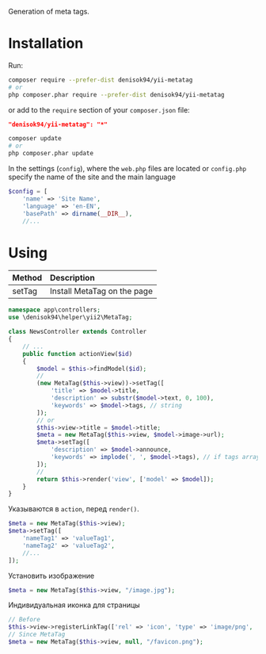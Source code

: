 Generation of meta tags.

# Installation

Run:

```bash
composer require --prefer-dist denisok94/yii-metatag
# or
php composer.phar require --prefer-dist denisok94/yii-metatag
```

or add to the `require` section of your `composer.json` file:

```json
"denisok94/yii-metatag": "*"
```

```bash
composer update
# or
php composer.phar update
```

In the settings (`config`), where the `web.php` files are located or `config.php ` specify the name of the site and the main language
```php
$config = [
    'name' => 'Site Name',
    'language' => 'en-EN',
    'basePath' => dirname(__DIR__),
    //...
```

# Using

| Method | Description |
|----------------|:----------------|
| setTag | Install MetaTag on the page |

```php
namespace app\controllers;
use \denisok94\helper\yii2\MetaTag;

class NewsController extends Controller
{
    // ...
    public function actionView($id)
    {
        $model = $this->findModel($id);
        //
        (new MetaTag($this->view))->setTag([
            'title' => $model->title,
            'description' => substr($model->text, 0, 100),
            'keywords' => $model->tags, // string
        ]);
        // or
        $this->view->title = $model->title;
        $meta = new MetaTag($this->view, $model->image->url);
        $meta->setTag([
            'description' => $model->announce,
            'keywords' => implode(', ', $model->tags), // if tags array
        ]);
        //
        return $this->render('view', ['model' => $model]);
    }
}
```

Указываются в `action`, перед `render()`.
```php
$meta = new MetaTag($this->view);
$meta->setTag([
    'nameTag1' => 'valueTag1',
    'nameTag2' => 'valueTag2',
    //...
]);

```
Установить изображение
```php
$meta = new MetaTag($this->view, "/image.jpg");
```
Индивидуальная иконка для страницы
```php
// Before
$this->view->registerLinkTag(['rel' => 'icon', 'type' => 'image/png', 'href' => Url::to("/favicon.png", true)]);
// Since MetaTag
$meta = new MetaTag($this->view, null, "/favicon.png");
```